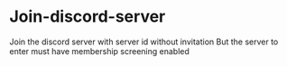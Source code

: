 # Join-discord-server
 Join the discord server with server id without invitation
 But the server to enter must have membership screening enabled
